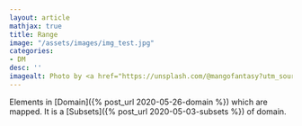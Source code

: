 ```yaml
---
layout: article
mathjax: true
title: Range
image: "/assets/images/img_test.jpg"
categories:
- DM
desc: '' 
imagealt: Photo by <a href="https://unsplash.com/@mangofantasy?utm_source=unsplash&utm_medium=referral&utm_content=creditCopyText">Tim Johnson</a> on <a href="https://unsplash.com/s/photos/logic?utm_source=unsplash&utm_medium=referral&utm_content=creditCopyText">Unsplash</a>
---
```


Elements in [Domain]({% post_url 2020-05-26-domain %}) which are mapped. It is a [Subsets]({% post_url 2020-05-03-subsets %}) of domain.